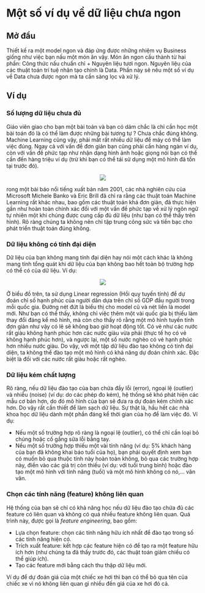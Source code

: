 # Một số ví dụ về dữ liệu chưa ngon

## Mở đầu

Thiết kế ra một model ngon và đáp ứng được những nhiệm vụ Business giống như việc bạn nấu một món ăn vậy. Món ăn ngon cấu thành từ hai phần: Công thức nấu chuẩn chỉ + Nguyên liệu tươi ngon. Nguyên liệu của các thuật toán trí tuệ nhân tạo chính là Data. Phần này sẽ nêu một số ví dụ về Data chưa được ngon mà ta cần sàng lọc và xử lý.

## Ví dụ

### Số lượng dữ liệu chưa đủ

Giáo viên giao cho bạn một bài toán và bạn có dám chắc là chỉ cần học một bài toán đó là có thể làm được những bài tương tự ? Chưa chắc đúng không. Machine Learning cũng vậy, phải mất rất nhiều dữ liệu để máy có thể làm việc đúng. Ngay cả với vấn đề đơn giản bạn cũng phải cần hàng ngàn ví dụ, còn với vấn đề phức tạp như nhận dạng hình ảnh hoặc giọng nói bạn có thể cần đến hàng triệu ví dụ (trừ khi bạn có thể tái sử dụng một mô hình đã tồn tại trước đó).

<p align="center"><img src = "https://github.com/hieptran1812/AI-for-ITPTIT/blob/master/Ti%E1%BB%81n%20x%E1%BB%AD%20l%C3%BD%20d%E1%BB%AF%20li%E1%BB%87u/images/du%20lieu%20chua%20du.PNG"></p>

rong một bài báo nổi tiếng xuất bản năm 2001, các nhà nghiên cứu của Microsoft Michele Banko và Eric Brill đã chỉ ra rằng các thuật toán Machine Learning rất khác nhau, bao gồm các thuật toán khá đơn giản, đã thực hiện gần như hoàn toàn chính xác đối với một vấn đề phức tạp về xử lý ngôn ngữ tự nhiên một khi chúng được cung cấp đủ dữ liệu (như bạn có thể thấy trên hình). Rõ ràng chúng ta không nên chỉ tập trung công sức và tiền bạc cho phát triển thuật toán đúng không.

### Dữ liệu không có tính đại diện

Dữ liệu của bạn không mang tính đại diện hay nói một cách khác là không mang tính tổng quát khi dữ liệu của bạn không bao hết toàn bộ trường hợp có thể có của dữ liệu. Ví dụ:

<p align="center"><img src = "https://github.com/hieptran1812/AI-for-ITPTIT/blob/master/Ti%E1%BB%81n%20x%E1%BB%AD%20l%C3%BD%20d%E1%BB%AF%20li%E1%BB%87u/images/nonrepresent.PNG"></p>

Ở biểu đồ trên, ta sử dụng Linear regression (Hồi quy tuyến tính) để dự đoán chỉ số hạnh phúc của người dân dựa trên chỉ số GDP đầu người trong mỗi quốc gia. Đường nét đứt là biểu thị cho model cũ và nét liền là model mới. Như bạn có thể thấy, không chỉ việc thêm một vài quốc gia bị thiếu làm thay đổi đáng kể mô hình, mà còn cho thấy rõ rằng một mô hình tuyến tính đơn giản như vậy có lẽ sẽ không bao giờ hoạt động tốt. Có vẻ như các nước rất giàu không hạnh phúc hơn các nước giàu vừa phải (thực tế họ có vẻ không hạnh phúc hơn), và ngược lại, một số nước nghèo có vẻ hạnh phúc hơn nhiều nước giàu. Do vậy, với một tập dữ liệu đào tạo không có tính đại diện, ta không thể đào tạo một mô hình có khả năng dự đoán chính xác. Đặc biệt là đối với các nước rất giàu hoặc rất nghèo. 

### Dữ liệu kém chất lượng

Rõ ràng, nếu dữ liệu đào tạo của bạn chứa đầy lỗi (error), ngoại lệ (outlier) và nhiễu (noise) (ví dụ: do các phép đo kém), hệ thống sẽ khó phát hiện các mẫu cơ bản hơn, do đó mô hình của bạn sẽ đưa ra dự đoán kém chính xác hơn. Do vậy rất cần thiết để làm sạch dữ liệu. Sự thật là, hầu hết các nhà khoa học dữ liệu dành một phần đáng kể thời gian của họ để làm việc đó. Ví dụ:
* Nếu một số trường hợp rõ ràng là ngoại lệ (outlier), có thể chỉ cần loại bỏ chúng hoặc cố gắng sửa lỗi bằng tay.
* Nếu một số trường hợp thiếu một vài tính năng (ví dụ: 5% khách hàng của bạn đã không khai báo tuổi của họ), bạn phải quyết định xem bạn có muốn bỏ qua thuộc tính này hoàn toàn không, bỏ qua các trường hợp này, điền vào các giá trị còn thiếu (ví dụ: với tuổi trung bình) hoặc đào tạo một mô hình với tính năng (tuổi) và một mô hình không có nó,... vân vân.

### Chọn các tính năng (feature) không liên quan

Hệ thống của bạn sẽ chỉ có khả năng học nếu dữ liệu đào tạo chứa đủ các feature có liên quan và không có quá nhiều feature không liên quan. Quá trình này, được gọi là _feature engineering_, bao gồm:
* Lựa chọn feature: chọn các tính năng hữu ích nhất để đào tạo trong số các tính năng hiện có.
* Trích xuất feature: kết hợp các feature hiện có để tạo ra một feature hữu ích hơn (như chúng ta đã thấy trước đó, các thuật toán giảm chiều có thể giúp ích).
* Tạo các feature mới bằng cách thu thập dữ liệu mới.

Ví dụ để dự đoán giá của một chiếc xe hơi thì bạn có thể bỏ qua tên của chiếc xe vì nó không liên quan gì nhiều đến giá của xe hơi đó cả.
